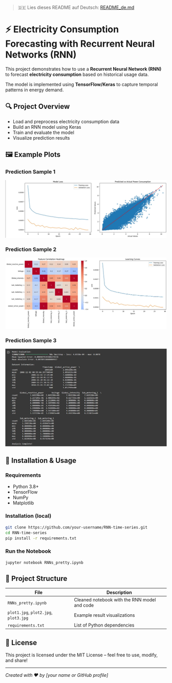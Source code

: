 
> 🇩🇪 Lies dieses README auf Deutsch: [README_de.md](README_de.md)

# ⚡ Electricity Consumption Forecasting with Recurrent Neural Networks (RNN)

This project demonstrates how to use a **Recurrent Neural Network (RNN)** to forecast **electricity consumption** based on historical usage data.

The model is implemented using **TensorFlow/Keras** to capture temporal patterns in energy demand.

## 🔍 Project Overview

- Load and preprocess electricity consumption data
- Build an RNN model using Keras
- Train and evaluate the model
- Visualize prediction results

## 🖼 Example Plots


### Prediction Sample 1
![Plot 1](plot1.jpg)

### Prediction Sample 2
![Plot 2](plot2.jpg)

### Prediction Sample 3
![Plot 3](plot3.jpg)

## 🚀 Installation & Usage

### Requirements
- Python 3.8+
- TensorFlow
- NumPy
- Matplotlib

### Installation (local)
```bash
git clone https://github.com/your-username/RNN-time-series.git
cd RNN-time-series
pip install -r requirements.txt
```

### Run the Notebook
```bash
jupyter notebook RNNs_pretty.ipynb
```

## 📂 Project Structure

| File                   | Description                                   |
|------------------------|-----------------------------------------------|
| `RNNs_pretty.ipynb`    | Cleaned notebook with the RNN model and code  |
| `plot1.jpg`, `plot2.jpg`, `plot3.jpg` | Example result visualizations     |
| `requirements.txt`     | List of Python dependencies                   |

## 📜 License

This project is licensed under the MIT License – feel free to use, modify, and share!

---

*Created with ❤️ by [your name or GitHub profile]*
